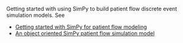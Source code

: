 Getting started with using SimPy to build patient flow discrete event simulation models. See

- [Getting started with SimPy for patient flow modeling](http://hselab.org/simpy-getting-started-patient-flow-modeling.html)
- [An object oriented SimPy patient flow simulation model](http://hselab.org/simpy-first-oo-patflow-model.html)
